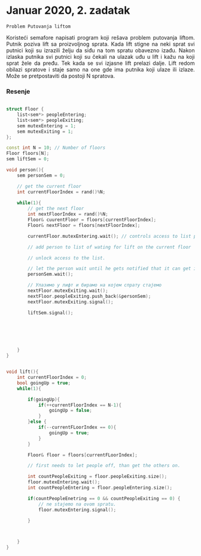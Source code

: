 # Januar 2020, 2. zadatak 
    Problem Putovanja liftom

<div align="justify">
Koristeći semafore napisati program koji rešava problem putovanja liftom. Putnik poziva lift sa proizvoljnog sprata. Kada lift stigne na neki sprat svi putnici koji su izrazili želju da siđu na tom spratu obavezno izađu. Nakon izlaska putnika svi putnici koji su čekali na ulazak uđu u lift i kažu na koji sprat žele da pređu. Tek kada se svi izjasne lift prelazi dalje. Lift redom obilazi spratove i staje samo na one gde ima putnika koji ulaze ili izlaze. Može se pretpostaviti da postoji N spratova.


### Resenje

```cpp

struct Floor {
    list<sem*> peopleEntering;
    list<sem*> peopleExiting;
    sem mutexEntering = 1;
    sem mutexExiting = 1;
};

const int N = 10; // Number of floors
Floor floors[N];
sem liftSem = 0;

void person(){
    sem personSem = 0;

    // get the current floor 
    int currentFloorIndex = rand()%N;
    
    while(1){
        // get the next floor
        int nextFloorIndex = rand()%N;
        Floor& cuurentFloor = floors[currentFloorIndex];
        Floor& nextFloor = floors[nextFloorIndex];

        currentFloor.mutexEntering.wait(); // controls access to list peopleEntering

        // add person to list of wating for lift on the current floor 

        // unlock access to the list. 

        // let the person wait until he gets notified that it can get intot he lift. 
        personSem.wait();

        // Улазимо у лифт и бирамо на којем спрату стајемо
        nextFloor.mutexExiting.wait();
        nextFloor.peopleExiting.push_back(&personSem);
        nextFloor.mutexExiting.signal();

        liftSem.signal();

        




    }
}


void lift(){
    int currentFloorIndex = 0;
    bool goingUp = true;
    while(1){

        if(goingUp){
            if(++currentFloorIndex == N-1){
                goingUp = false;
            }
        }else {
            if(--currentFLoorIndex == 0){
                goingUp = true;
            }
        }

        Floor& floor = floors[currentFLoorIndex];

        // first needs to let people off, than get the others on. 

        int countPeopleExiting = floor.peopleExiting.size();
        floor.mutexEntering.wait();
        int countPeopleEntering = floor.peopleEntering.size();

        if(countPeopleEnetring == 0 && countPeopleExiting == 0) {
            // ne stajemo na ovom spratu.
            floor.mutexEntering.signal();

        }



    }
}
```



</div>
